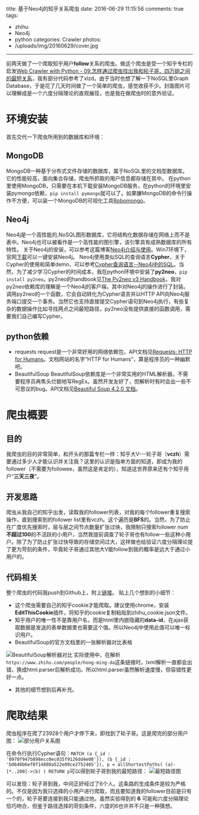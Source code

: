 title: 基于Neo4j的知乎关系爬虫
date: 2016-06-29 11:15:56
comments: true
tags: 
 - zhihu
 - Neo4j
 - python
categories: Crawler
photos: 
 - /uploads/img/20160629/cover.jpg
---
前两天做了一个爬取知乎用户**follow**关系的爬虫。做这个爬虫是受一个知乎专栏的启发[Web Crawler with Python - 09.怎样通过爬虫找出我和轮子哥、四万姐之间的最短关系](https://zhuanlan.zhihu.com/p/20546546)，我有部分代码参考了xlzd。由于当时也想了解一下NoSQL里Graph Database，于是花了几天时间做了一个简单的爬虫，感觉收获不少。封面图片可以理解成是一个六度分隔理论的直观展现，也是我在做爬虫时的意外验证。
# 环境安装

首先交代一下爬虫所用到的数据库和环境：
## MongoDB
MongoDB一种基于分布式文件存储的数据库，属于NoSQL里的文档型数据库。它的性能较高，面向集合存储，爬虫所抓取的用户信息都存储在其中。
在python里使用MongoDB，只需要在本机下载安装MongoDB服务，在python的环境里安装pymongo依赖，`pip install pymongo`就可以了。如果嫌MongoDB的命令行操作不方便，可以装一个MongoDB的可视化工具[Robomongo](https://robomongo.org/)。

## Neo4j
Neo4j是一个高性能的,NoSQL图形数据库，它将结构化数据存储在网络上而不是表中。Neo4j也可以被看作是一个高性能的图引擎，该引擎具有成熟数据库的所有特性。
关于Neo4j的安装，可以参考这篇博客[Neo4j介绍与使用](http://blog.csdn.net/dyllove98/article/details/8635965)。Win7环境下，官网[下载](https://neo4j.com/download/)可以一键安装Neo4j。
Neo4j使用类似SQL的查询语言**Cypher**，关于Cypher的使用和简单demo，可以参考[Cypher查询语言--Neo4j中的SQL](http://www.uml.org.cn/sjjm/201203063.asp)。当然，为了减少学习Cypher的时间成本，我在python环境中安装了**py2neo**，`pip install py2neo`。py2neo的handbook见[The Py2neo v3 Handbook](http://py2neo.org/v3/)，我对py2neo依赖库的理解是一个Neo4j的客户端，其中对Neo4j的操作进行了封装。调用py2neo的一个函数，它会自动转化为Cypher语言并以HTTP API向Neo4j服务端口提交一个事务。当然它也支持直接提交Cypher语句到Neo4j执行，有些复杂的数据操作比如寻找两点之间最短路径，py2neo没有提供直接的函数调用，需要我们自己编写Cypher。

## python依赖
* requests
request是一个非常好用的网络依赖包，API文档见[Requests: HTTP for Humans](http://www.python-requests.org/en/master/)。文档网站的名字“HTTP for Humans”，算是程序员的一种幽默吧。
* BeautifulSoup
BeautifulSoup依赖库是一个非常实用的HTML解析器，不需要程序员再焦头烂额地写RegEx。虽然开发友好了，但解析时有时会出一些不可思议的bug。API文档见[Beautiful Soup 4.2.0 文档](https://www.crummy.com/software/BeautifulSoup/bs4/doc.zh/)。

# 爬虫概要
## 目的
我爬虫的目的非常简单，和开头的那篇专栏一样：知乎大V---轮子哥（**vczh**）需要通过多少人才能认识并关注我？这里的认识是指单方面的知道，即成为我的follower（不需要为followee，虽然这是肯定的），知道这世界原来还有个知乎用户“**三天三夜**”。
## 开发思路
爬虫从我自己的知乎出发，读取我的follower列表，对我的每个follower重复搜索操作，直到搜索到的follower list里有vczh。这个遍历是**BFS**的。当然，为了防止在广度优先搜索时，层与层之间节点数量扩张过快，我限制只搜索follower num**不超过100**的不活跃的小用户，当然我提前调查了轮子哥也有follow一些这种小用户。除了为了防止扩张过快导致的存储空间过大，这样做也给验证六度分隔理论提了更为苛刻的条件，毕竟轮子哥通过其他大V能follow到我的概率是远大于通过小用户的。
## 代码相关
整个爬虫的代码我push到Github上，附上[链接](https://github.com/tripleday/zhihu_link)。
贴上几个想到的小细节：
* 这个爬虫需要自己的知乎cookie才能爬取。建议使用chrome，安装**EditThisCookie**插件，将知乎的cookie复制粘贴到zhihu_cookie.json文件。
* 知乎用户的唯一性不是靠用户名，而是html里内嵌隐藏的**data-id**，在ajax获取数据是发送的表单数据里也需要这个值。所以Neo4j中使用此值可以唯一标识用户。
* BeautifulSoup的官方文档里的一张解析器对比表格

![BeautifulSoup解析器对比](/uploads/img/20160629/bs.png)
实际使用中，在解析`https://www.zhihu.com/people/hong-ming-da`这条链接时，lxml解析一直都会出错，换成html.parser后解析成功。所以html.parser虽然解析速度慢，但容错性更好一点。
* 其他的细节想到后再补充。

# 爬取结果

爬虫程序在爬了23928个用户才停下来，即找到了轮子哥。这是爬完的部分用户图：
![部分用户关系图](/uploads/img/20160629/whole.png)

在命令行执行Cypher语句：`MATCH (a {_id : '0970f947b898ecc0ec035f9126dd4e08'}), (b {_id : 'bd648b6ef0f14880a522e09ce2752465'}), p = allShortestPaths( (a)-[*..200]->(b) ) RETURN p`可以得到轮子哥到我的最短路径：
![最短路径图](/uploads/img/20160629/shortestpath.png)

可以发现：轮子哥到我，中间正好经过了6个人。这条路的生成条件是较为严格的。不仅是因为我只选择的小用户进行爬取，而且要知道我的follower目前是只有一个的，轮子哥要连接到我只能通过他。虽然实验得到的 **6** 可能和六度分隔理论恰巧吻合，但鉴于路径选择的苛刻条件，六度的6也许并不只是一种猜想。
